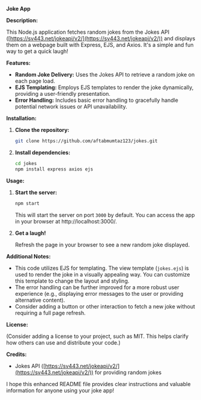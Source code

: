 
****Joke App**** 

**Description:**

This Node.js application fetches random jokes from the Jokes API ([https://sv443.net/jokeapi/v2/](https://sv443.net/jokeapi/v2/)) and displays them on a webpage built with Express, EJS, and Axios. It's a simple and fun way to get a quick laugh!

**Features:**

- **Random Joke Delivery:** Uses the Jokes API to retrieve a random joke on each page load.
- **EJS Templating:** Employs EJS templates to render the joke dynamically, providing a user-friendly presentation.
- **Error Handling:** Includes basic error handling to gracefully handle potential network issues or API unavailability.

**Installation:**

1. **Clone the repository:**

   ```bash
   git clone https://github.com/aftabmumtaz123/jokes.git
   ```

2. **Install dependencies:**

   ```bash
   cd jokes
   npm install express axios ejs
   ```

**Usage:**

1. **Start the server:**

   ```bash
   npm start
   ```

   This will start the server on port `3000` by default. You can access the app in your browser at http://localhost:3000/.

2. **Get a laugh!**

   Refresh the page in your browser to see a new random joke displayed.

**Additional Notes:**

- This code utilizes EJS for templating. The view template (`jokes.ejs`) is used to render the joke in a visually appealing way. You can customize this template to change the layout and styling.
- The error handling can be further improved for a more robust user experience (e.g., displaying error messages to the user or providing alternative content).
- Consider adding a button or other interaction to fetch a new joke without requiring a full page refresh.

**License:**

(Consider adding a license to your project, such as MIT. This helps clarify how others can use and distribute your code.)

**Credits:**

- Jokes API ([https://sv443.net/jokeapi/v2/](https://sv443.net/jokeapi/v2/)) for providing random jokes

I hope this enhanced README file provides clear instructions and valuable information for anyone using your joke app!

